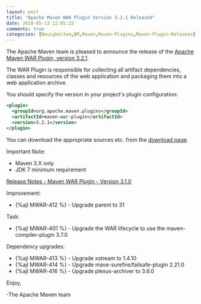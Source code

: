 ```yaml
---
layout: post
title: "Apache Maven WAR Plugin Version 3.2.1 Released"
date: 2018-05-13 12:05:22
comments: true
categories: [Neuigkeiten,BM,Maven,Maven-Plugins,Maven-Plugin-Releases]
---
```

The Apache Maven team is pleased to announce the release of the 
[Apache Maven WAR Plugin, version 3.2.1](http://maven.apache.org/plugins/maven-war-plugin/).

The WAR Plugin is responsible for collecting all artifact dependencies, classes
and resources of the web application and packaging them into a web application
archive.

You should specify the version in your project's plugin configuration:

``` xml
<plugin>
  <groupId>org.apache.maven.plugins</groupId>
  <artifactId>maven-war-plugin</artifactId>
  <version>3.2.1</version>
</plugin>
```

You can download the appropriate sources etc. from the [download page][download].

Important Note: 

 * Maven 3.X only
 * JDK 7 minimum requirement


<!-- more -->

[Release Notes - Maven WAR Plugin - Version 3.1.0](https://issues.apache.org/jira/secure/ReleaseNote.jspa?projectId=12318121&version=12341729)

Improvement:

 * {%ajl MWAR-412 %} - Upgrade parent to 31

Task:

 * {%ajl MWAR-401 %} - Upgrade the WAR lifecycle to use the maven-compiler-plugin 3.7.0

Dependency upgrades:

 * {%ajl MWAR-413 %} - Upgrade xstream to 1.4.10
 * {%ajl MWAR-414 %} - Upgrade mave-surefire/failsafe-plugin 2.21.0
 * {%ajl MWAR-416 %} - Upgrade plexus-archiver to 3.6.0


Enjoy,

-The Apache Maven team

[download]: https://maven.apache.org/plugins/maven-war-plugin/download.cgi

